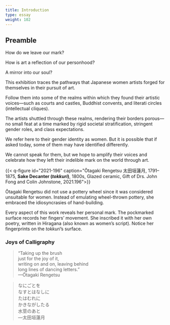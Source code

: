 ```yaml
---
title: Introduction
type: essay
weight: 102
---
```


## Preamble

How do we leave our mark?

How is art a reflection of our personhood?

A mirror into our soul?

This exhibition traces the pathways that Japanese women artists forged for themselves in their pursuit of art.

Follow them into some of the realms within which they found their artistic voices—such as courts and castles, Buddhist convents, and literati circles (intellectual cliques).

The artists shuttled through these realms, rendering their borders porous—no small feat at a time marked by rigid societal stratification, stringent gender roles, and class expectations.

We refer here to their gender identity as women. But it is possible that if asked today, some of them may have identified differently.

We cannot speak for them, but we hope to amplify their voices and celebrate how they left their indelible mark on the world through art.

{{< q-figure id="2021-196" caption="Ōtagaki Rengetsu 太田垣蓮月, 1791–1875, **Sake Decanter (*tokkuri*)**, 1800s, Glazed ceramic, Gift of Drs. John Fong and Colin Johnstone, 2021.196">}}

Ōtagaki Rengetsu did not use a pottery wheel since it was considered unsuitable for women. Instead of emulating wheel-thrown pottery, she embraced the idiosyncrasies of hand-building.

Every aspect of this work reveals her personal mark. The pockmarked surface records her fingers’ movement. She inscribed it with her own poetry, written in Hiragana (also known as women’s script). Notice her fingerprints on the *tokkuri*’s surface.

### Joys of Calligraphy

>“Taking up the brush<br />
>just for the joy of it,<br />
>writing on and on, leaving behind<br />
>long lines of dancing letters.”<br />
>—Ōtagaki Rengetsu

>なにごとを<br />
>なすとはなしに<br />
>たはむれに<br />
>かきながしたる<br />
>水莖のあと<br />
>—太田垣蓮月



